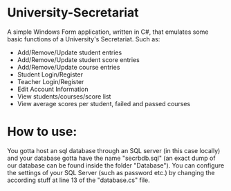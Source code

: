 # University-Secretariat

A simple Windows Form application, written in C#, that emulates some basic functions of a University's Secretariat. 
Such as:

* Add/Remove/Update student entries
* Add/Remove/Update student score entries
* Add/Remove/Update course entries
* Student Login/Register
* Teacher Login/Register
* Edit Account Information
* View students/courses/score list
* View average scores per student, failed and passed courses

# How to use: #
You gotta host an sql database through an SQL server (in this case locally) and your database gotta have the name "secrbdb.sql" (an exact dump of our database can be found inside the folder "Database"). You can configure the settings of your SQL Server (such as password etc.) by changing the according stuff at line 13 of the "database.cs" file.
